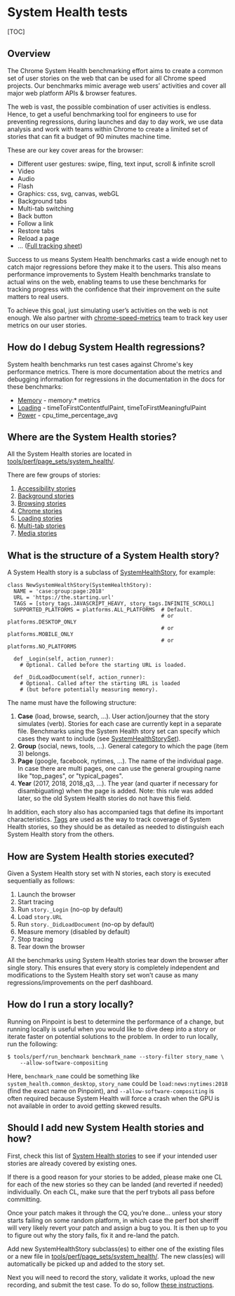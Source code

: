 # System Health tests

[TOC]

## Overview

The Chrome System Health benchmarking effort aims to create a common set of user
stories on the web that can be used for all Chrome speed projects. Our
benchmarks mimic average web users’ activities and cover all major web platform
APIs & browser features.

The web is vast, the possible combination of user activities is endless. Hence,
to get a useful benchmarking tool for engineers to use for preventing
regressions, during launches and day to day work, we use data analysis and work
with teams within Chrome to create a limited set of stories that can fit a
budget of 90 minutes machine time.

These are our key cover areas for the browser:
* Different user gestures: swipe, fling, text input, scroll & infinite scroll
* Video
* Audio
* Flash
* Graphics: css, svg, canvas, webGL
* Background tabs
* Multi-tab switching
* Back button
* Follow a link
* Restore tabs
* Reload a page
* ... ([Full tracking sheet](https://docs.google.com/spreadsheets/d/1t15Ya5ssYBeXAZhHm3RJqfwBRpgWsxoib8_kwQEHMwI/edit#gid=0))

Success to us means System Health benchmarks cast a wide enough net to
catch major regressions before they make it to the users. This also means
performance improvements to System Health benchmarks translate to actual wins
on the web, enabling teams to use these benchmarks for tracking progress with
the confidence that their improvement on the suite matters to real users.

To achieve this goal, just simulating user’s activities on the web is not
enough. We also partner with
[chrome-speed-metrics](https://groups.google.com/a/chromium.org/forum/#!forum/speed-metrics-dev)
team to track key user metrics on our user stories.


## How do I debug System Health regressions?

System health benchmarks run test cases against Chrome's key performance metrics.
There is more documentation about the metrics and debugging information for
regressions in the documentation in the docs for these benchmarks:
* [Memory](../../../memory-infra/memory_benchmarks.md) - memory:* metrics
* [Loading](loading.md) - timeToFirstContentfulPaint, timeToFirstMeaningfulPaint
* [Power](power_perf.md) - cpu_time_percentage_avg


## Where are the System Health stories?

All the System Health stories are located in
[tools/perf/page_sets/system_health/](../../../../tools/perf/page_sets/system_health/).

There are few groups of stories:
1. [Accessibility stories](../../../../tools/perf/page_sets/system_health/accessibility_stories.py)
2. [Background stories](../../../../tools/perf/page_sets/system_health/background_stories.py)
3. [Browsing stories](../../../../tools/perf/page_sets/system_health/browsing_stories.py)
4. [Chrome stories](../../../../tools/perf/page_sets/system_health/chrome_stories.py)
5. [Loading stories](../../../../tools/perf/page_sets/system_health/loading_stories.py)
6. [Multi-tab stories](../../../../tools/perf/page_sets/system_health/multi_tab_stories.py)
7. [Media stories](../../../../tools/perf/page_sets/system_health/media_stories.py)

## What is the structure of a System Health story?
A System Health story is a subclass of
[SystemHealthStory](https://cs.chromium.org/chromium/src/tools/perf/page_sets/system_health/system_health_story.py?l=44&rcl=d5f1f0821489a8311dc437fc6b70ac0b0d72b28b), for example:
```
class NewSystemHealthStory(SystemHealthStory):
  NAME = 'case:group:page:2018'
  URL = 'https://the.starting.url'
  TAGS = [story_tags.JAVASCRIPT_HEAVY, story_tags.INFINITE_SCROLL]
  SUPPORTED_PLATFORMS = platforms.ALL_PLATFORMS  # Default.
                                                 # or platforms.DESKTOP_ONLY
                                                 # or platforms.MOBILE_ONLY
                                                 # or platforms.NO_PLATFORMS

  def _Login(self, action_runner):
    # Optional. Called before the starting URL is loaded.

  def _DidLoadDocument(self, action_runner):
    # Optional. Called after the starting URL is loaded
    # (but before potentially measuring memory).
```

The name must have the following structure:
1.  **Case** (load, browse, search, …). User action/journey that the story
    simulates (verb). Stories for each case are currently kept in a separate
    file.
    Benchmarks using the System Health story set can specify which cases they want to
    include (see
    [SystemHealthStorySet](https://cs.chromium.org/chromium/src/tools/perf/page_sets/system_health/system_health_stories.py?l=16&rcl=e3eb21e24dbe0530356003fd9f9a8a94fb91d00b)).
2.  **Group** (social, news, tools, …). General category to which the page
    (item 3) belongs.
3.  **Page** (google, facebook, nytimes, …). The name of the individual page. In
    case there are multi pages, one can use the general grouping name like
    "top_pages", or "typical_pages".
4.  **Year** (2017, 2018, 2018_q3, ...). The year (and quarter if necessary for
    disambiguating) when the page is added. Note: this rule was added later,
    so the old System Health stories do not have this field.

In addition, each story also has accompanied tags that define its important
characteristics.
[Tags](../../../../tools/perf/page_sets/system_health/story_tags.py) are used as
the way to track coverage of System Health stories, so they should be as
detailed as needed to distinguish each System Health story from the others.

## How are System Health stories executed?
Given a System Health story set with N stories, each story is executed sequentially as
follows:

1.  Launch the browser
2.  Start tracing
3.  Run `story._Login` (no-op by default)
4.  Load `story.URL`
5.  Run `story._DidLoadDocument` (no-op by default)
6.  Measure memory (disabled by default)
7.  Stop tracing
8.  Tear down the browser

All the benchmarks using System Health stories tear down the browser after single story.
This ensures that every story is completely independent and modifications to the
System Health story set won’t cause as many regressions/improvements on the perf dashboard.

## How do I run a story locally?

Running on Pinpoint is best to determine the performance of a change, but
running locally is useful when you would like to dive deep into a story or
iterate faster on potential solutions to the problem. In order to run locally,
run the following:

```
$ tools/perf/run_benchmark benchmark_name --story-filter story_name \
    --allow-software-compositing
```

Here, `benchmark_name` could be something like `system_health.common_desktop`,
`story_name` could be `load:news:nytimes:2018` (find the exact name on Pinpoint),
and `--allow-software-compositing` is often required because System Health will
force a crash when the GPU is not available in order to avoid getting skewed
results.

## Should I add new System Health stories and how?

First, check this list of [System Health stories](https://docs.google.com/spreadsheets/d/1t15Ya5ssYBeXAZhHm3RJqfwBRpgWsxoib8_kwQEHMwI/edit#gid=0)
to see if your intended user stories are already covered by existing ones.

If there is a good reason for your stories to be added, please make one CL for
each of the new stories so they can be landed (and reverted if needed)
individually. On each CL, make sure that the perf trybots all pass before
committing.

Once your patch makes it through the CQ, you’re done… unless your story starts
failing on some random platform, in which case the perf bot sheriff will very
likely revert your patch and assign a bug to you. It is then up to you to figure
out why the story fails, fix it and re-land the patch.

Add new SystemHealthStory subclass(es) to either one of the existing files or a
new file in [tools/perf/page_sets/system_health/](../../../../tools/perf/page_sets/system_health).
The new class(es) will automatically be picked up and added to the story set.

Next you will need to record the story, validate it works, upload the new recording, and submit the
test case. To do so, follow
[these instructions](https://source.chromium.org/chromium/chromium/src/+/main:tools/perf/recording_benchmarks.md).

